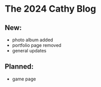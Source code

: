 # The 2024 Cathy Blog

## New:
- photo album added
- portfolio page removed
- general updates

## Planned:
- game page